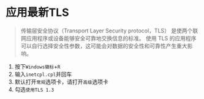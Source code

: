 # 应用最新TLS

> 传输层安全协议（Transport Layer Security protocol，TLS）
> 是使两个联网应用程序或设备能够安全可靠地交换信息的标准。
> 使用 TLS 的应用程序可以自行选择安全性参数，这可能会对数据的安全性和可靠性产生重大影响。

1. 按下```Windows徽标```+```R```
2. 输入```inetcpl.cpl```并回车
3. 默认打开```常规```选项卡，请打开```高级```选项卡
4. 勾选```使用TLS 1.3```
